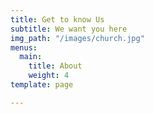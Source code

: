 ```yaml
---
title: Get to know Us
subtitle: We want you here
img_path: "/images/church.jpg"
menus:
  main:
    title: About
    weight: 4
template: page

---
```


